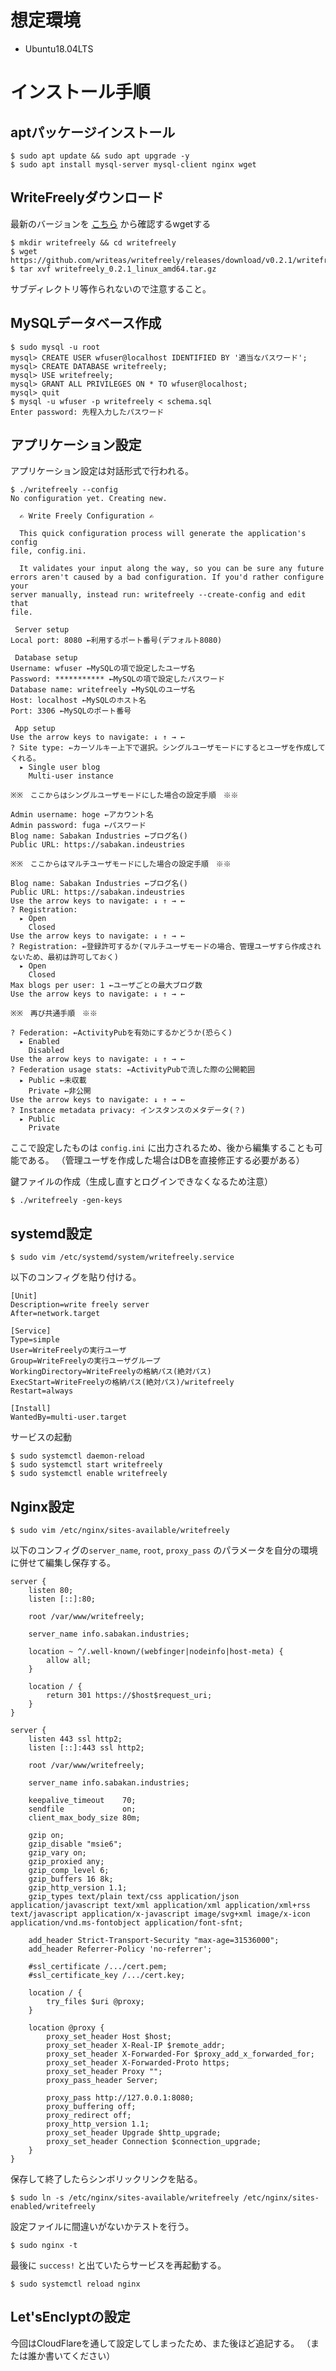 <!-- TITLE: Write Freely インストール手順 -->
<!-- SUBTITLE: golangなので比較的楽です -->

# 想定環境
* Ubuntu18.04LTS

# インストール手順
## aptパッケージインストール
```
$ sudo apt update && sudo apt upgrade -y
$ sudo apt install mysql-server mysql-client nginx wget
```

##  WriteFreelyダウンロード

最新のバージョンを [こちら](https://github.com/writeas/writefreely/releases) から確認するwgetする

```
$ mkdir writefreely && cd writefreely
$ wget https://github.com/writeas/writefreely/releases/download/v0.2.1/writefreely_0.2.1_linux_amd64.tar.gz
$ tar xvf writefreely_0.2.1_linux_amd64.tar.gz
```

サブディレクトリ等作られないので注意すること。

## MySQLデータベース作成

```
$ sudo mysql -u root
mysql> CREATE USER wfuser@localhost IDENTIFIED BY '適当なパスワード';
mysql> CREATE DATABASE writefreely;
mysql> USE writefreely;
mysql> GRANT ALL PRIVILEGES ON * TO wfuser@localhost;
mysql> quit
$ mysql -u wfuser -p writefreely < schema.sql
Enter password: 先程入力したパスワード
```

## アプリケーション設定

アプリケーション設定は対話形式で行われる。

```
$ ./writefreely --config
No configuration yet. Creating new.

  ✍ Write Freely Configuration ✍

  This quick configuration process will generate the application's config
file, config.ini.

  It validates your input along the way, so you can be sure any future
errors aren't caused by a bad configuration. If you'd rather configure your
server manually, instead run: writefreely --create-config and edit that
file.

 Server setup
Local port: 8080 ←利用するポート番号(デフォルト8080)

 Database setup
Username: wfuser ←MySQLの項で設定したユーザ名
Password: *********** ←MySQLの項で設定したパスワード
Database name: writefreely ←MySQLのユーザ名
Host: localhost ←MySQLのホスト名
Port: 3306 ←MySQLのポート番号

 App setup
Use the arrow keys to navigate: ↓ ↑ → ←
? Site type: ←カーソルキー上下で選択。シングルユーザモードにするとユーザを作成してくれる。
  ▸ Single user blog
    Multi-user instance

※※　ここからはシングルユーザモードにした場合の設定手順　※※

Admin username: hoge ←アカウント名
Admin password: fuga ←パスワード
Blog name: Sabakan Industries ←ブログ名()
Public URL: https://sabakan.indeustries

※※　ここからはマルチユーザモードにした場合の設定手順　※※

Blog name: Sabakan Industries ←ブログ名()
Public URL: https://sabakan.indeustries
Use the arrow keys to navigate: ↓ ↑ → ←
? Registration:
  ▸ Open
    Closed
Use the arrow keys to navigate: ↓ ↑ → ←
? Registration: ←登録許可するか(マルチユーザモードの場合、管理ユーザすら作成されないため、最初は許可しておく)
  ▸ Open
    Closed
Max blogs per user: 1 ←ユーザごとの最大ブログ数
Use the arrow keys to navigate: ↓ ↑ → ←

※※　再び共通手順　※※

? Federation: ←ActivityPubを有効にするかどうか(恐らく)
  ▸ Enabled
    Disabled
Use the arrow keys to navigate: ↓ ↑ → ←
? Federation usage stats: ←ActivityPubで流した際の公開範囲
  ▸ Public ←未収載
    Private ←非公開
Use the arrow keys to navigate: ↓ ↑ → ←
? Instance metadata privacy: インスタンスのメタデータ(？)
  ▸ Public
    Private
```

ここで設定したものは `config.ini` に出力されるため、後から編集することも可能である。
（管理ユーザを作成した場合はDBを直接修正する必要がある）

鍵ファイルの作成（生成し直すとログインできなくなるため注意）

```
$ ./writefreely -gen-keys
```

## systemd設定

```
$ sudo vim /etc/systemd/system/writefreely.service
```

以下のコンフィグを貼り付ける。

```
[Unit]
Description=write freely server
After=network.target

[Service]
Type=simple
User=WriteFreelyの実行ユーザ
Group=WriteFreelyの実行ユーザグループ
WorkingDirectory=WriteFreelyの格納パス(絶対パス)
ExecStart=WriteFreelyの格納パス(絶対パス)/writefreely
Restart=always

[Install]
WantedBy=multi-user.target
```

サービスの起動

```
$ sudo systemctl daemon-reload
$ sudo systemctl start writefreely
$ sudo systemctl enable writefreely
```

## Nginx設定

```
$ sudo vim /etc/nginx/sites-available/writefreely
```

以下のコンフィグの`server_name`, `root`, `proxy_pass` のパラメータを自分の環境に併せて編集し保存する。

```
server {
    listen 80;
    listen [::]:80;

    root /var/www/writefreely;

    server_name info.sabakan.industries;

    location ~ ^/.well-known/(webfinger|nodeinfo|host-meta) {
        allow all;
    }

    location / {
        return 301 https://$host$request_uri;
    }
}

server {
    listen 443 ssl http2;
    listen [::]:443 ssl http2;

    root /var/www/writefreely;

    server_name info.sabakan.industries;

    keepalive_timeout    70;
    sendfile             on;
    client_max_body_size 80m;

    gzip on;
    gzip_disable "msie6";
    gzip_vary on;
    gzip_proxied any;
    gzip_comp_level 6;
    gzip_buffers 16 8k;
    gzip_http_version 1.1;
    gzip_types text/plain text/css application/json application/javascript text/xml application/xml application/xml+rss text/javascript application/x-javascript image/svg+xml image/x-icon application/vnd.ms-fontobject application/font-sfnt;

    add_header Strict-Transport-Security "max-age=31536000";
    add_header Referrer-Policy 'no-referrer';

    #ssl_certificate /.../cert.pem;
    #ssl_certificate_key /.../cert.key;

    location / {
        try_files $uri @proxy;
    }

    location @proxy {
        proxy_set_header Host $host;
        proxy_set_header X-Real-IP $remote_addr;
        proxy_set_header X-Forwarded-For $proxy_add_x_forwarded_for;
        proxy_set_header X-Forwarded-Proto https;
        proxy_set_header Proxy "";
        proxy_pass_header Server;

        proxy_pass http://127.0.0.1:8080;
        proxy_buffering off;
        proxy_redirect off;
        proxy_http_version 1.1;
        proxy_set_header Upgrade $http_upgrade;
        proxy_set_header Connection $connection_upgrade;
    }
}
```

保存して終了したらシンボリックリンクを貼る。

```
$ sudo ln -s /etc/nginx/sites-available/writefreely /etc/nginx/sites-enabled/writefreely
```

設定ファイルに間違いがないかテストを行う。

```
$ sudo nginx -t
```

最後に `success!` と出ていたらサービスを再起動する。

```
$ sudo systemctl reload nginx
```

## Let'sEnclyptの設定

今回はCloudFlareを通して設定してしまったため、また後ほど追記する。
（または誰か書いてください）